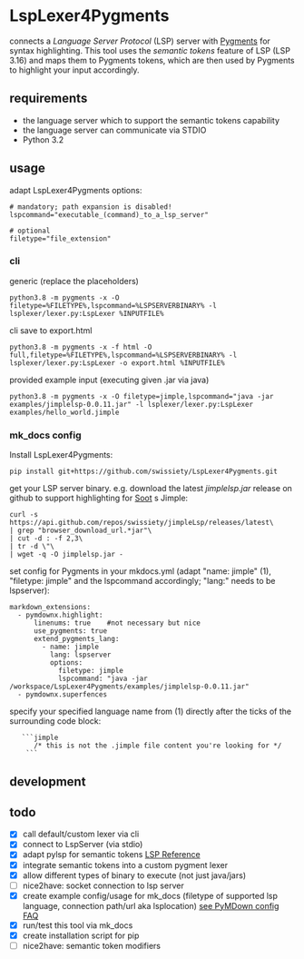 # LspLexer4Pygments
connects a *Language Server Protocol* (LSP) server with [Pygments](https://github.com/pygments/pygments) for syntax highlighting.
This tool uses the *semantic tokens* feature of LSP (LSP 3.16) and maps them to Pygments tokens, which are then used by Pygments to highlight your input accordingly.

## requirements
- the language server which to support the semantic tokens capability
- the language server can communicate via STDIO
- Python 3.2

## usage
adapt LspLexer4Pygments options:
```
# mandatory; path expansion is disabled!
lspcommand="executable_(command)_to_a_lsp_server"

# optional
filetype="file_extension" 
```

### cli
generic (replace the placeholders)
```
python3.8 -m pygments -x -O filetype=%FILETYPE%,lspcommand=%LSPSERVERBINARY% -l lsplexer/lexer.py:LspLexer %INPUTFILE%
```

cli save to export.html
```
python3.8 -m pygments -x -f html -O full,filetype=%FILETYPE%,lspcommand=%LSPSERVERBINARY% -l lsplexer/lexer.py:LspLexer -o export.html %INPUTFILE%
```



provided example input (executing given .jar via java)
```
python3.8 -m pygments -x -O filetype=jimple,lspcommand="java -jar examples/jimplelsp-0.0.11.jar" -l lsplexer/lexer.py:LspLexer examples/hello_world.jimple
```

### mk_docs config
Install LspLexer4Pygments:
``` 
pip install git+https://github.com/swissiety/LspLexer4Pygments.git
```

get your LSP server binary. e.g. download the latest *jimplelsp.jar* release on github to support highlighting for [Soot](https://github.com/soot-oss/soot) s Jimple:
```
curl -s https://api.github.com/repos/swissiety/jimpleLsp/releases/latest\
| grep "browser_download_url.*jar"\
| cut -d : -f 2,3\
| tr -d \"\
| wget -q -O jimplelsp.jar -
```

set config for Pygments in your mkdocs.yml (adapt "name: jimple" (1), "filetype: jimple" and the lspcommand accordingly; "lang:" needs to be lspserver):
```
markdown_extensions:
  - pymdownx.highlight:
      linenums: true    #not necessary but nice
      use_pygments: true
      extend_pygments_lang:
        - name: jimple
          lang: lspserver
          options:
            filetype: jimple
            lspcommand: "java -jar /workspace/LspLexer4Pygments/examples/jimplelsp-0.0.11.jar"
  - pymdownx.superfences
```

specify your specified language name from (1) directly after the ticks of the surrounding code block:
```
   ```jimple
      /* this is not the .jimple file content you're looking for */
    ```
```


## development
## todo
- [x] call default/custom lexer via cli
- [x] connect to LspServer (via stdio)
- [x] adapt pylsp for semantic tokens [LSP Reference](https://microsoft.github.io/language-server-protocol/specifications/specification-current/#textDocument_semanticTokens)
- [x] integrate semantic tokens into a custom pygment lexer
- [x]  allow different types of binary to execute (not just java/jars)
- [ ] nice2have: socket connection to lsp server
- [x] create example config/usage for mk_docs  (filetype of supported lsp language, connection path/url aka lsplocation)
  [see PyMDown config FAQ](https://facelessuser.github.io/PyMdown/user-guide/general-usage/#configuration-file)
- [x] run/test this tool via mk_docs
- [x] create installation script for pip
- [ ] nice2have: semantic token modifiers
